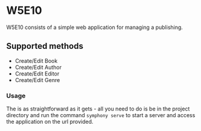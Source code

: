 # W5E10

W5E10 consists of a simple web application for managing a publishing.

## Supported methods

- Create/Edit Book
- Create/Edit Author
- Create/Edit Editor
- Create/Edit Genre

### Usage

The is as straightforward as it gets - all you need to do is be in the project directory and run the command
`symphony serve` to start a server and access the application on the url provided.
